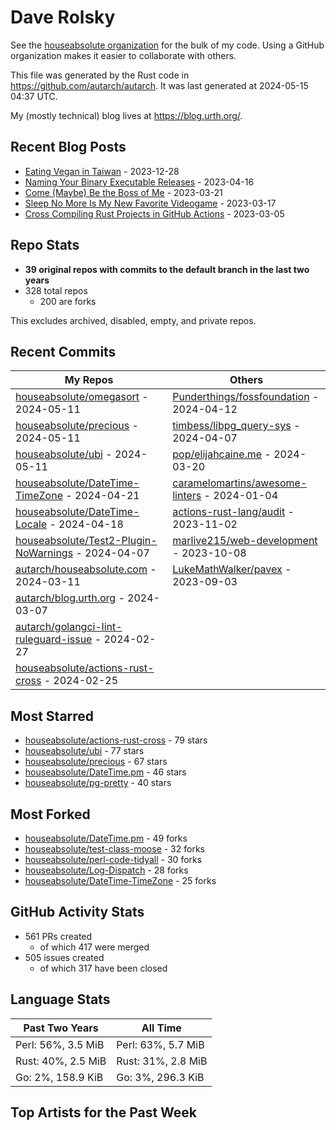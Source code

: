 
# Dave Rolsky

See the [houseabsolute organization](https://github.com/houseabsolute) for the
bulk of my code. Using a GitHub organization makes it easier to collaborate
with others.

This file was generated by the Rust code in
https://github.com/autarch/autarch. It was last generated at 2024-05-15 04:37 UTC.

My (mostly technical) blog lives at https://blog.urth.org/.

## Recent Blog Posts

- [Eating Vegan in Taiwan](https://blog.urth.org/2023/12/28/eating-vegan-in-taiwan/) - 2023-12-28
- [Naming Your Binary Executable Releases](https://blog.urth.org/2023/04/16/naming-your-binary-executable-releases/) - 2023-04-16
- [Come (Maybe) Be the Boss of Me](https://blog.urth.org/2023/03/21/come-maybe-be-the-boss-of-me/) - 2023-03-21
- [Sleep No More Is My New Favorite Videogame](https://blog.urth.org/2023/03/17/sleep-no-more-is-my-new-favorite-videogame/) - 2023-03-17
- [Cross Compiling Rust Projects in GitHub Actions](https://blog.urth.org/2023/03/05/cross-compiling-rust-projects-in-github-actions/) - 2023-03-05


## Repo Stats
- **39 original repos with commits to the default branch in the last two years**
- 328 total repos
  - 200 are forks

This excludes archived, disabled, empty, and private repos.

## Recent Commits
| My Repos | Others |
|----------|--------|
| [houseabsolute/omegasort](https://github.com/houseabsolute/omegasort) - 2024-05-11              | [Punderthings/fossfoundation](https://github.com/Punderthings/fossfoundation) - 2024-04-12                |
| [houseabsolute/precious](https://github.com/houseabsolute/precious) - 2024-05-11              | [timbess/libpg_query-sys](https://github.com/timbess/libpg_query-sys) - 2024-04-07                |
| [houseabsolute/ubi](https://github.com/houseabsolute/ubi) - 2024-05-11              | [pop/elijahcaine.me](https://github.com/pop/elijahcaine.me) - 2024-03-20                |
| [houseabsolute/DateTime-TimeZone](https://github.com/houseabsolute/DateTime-TimeZone) - 2024-04-21              | [caramelomartins/awesome-linters](https://github.com/caramelomartins/awesome-linters) - 2024-01-04                |
| [houseabsolute/DateTime-Locale](https://github.com/houseabsolute/DateTime-Locale) - 2024-04-18              | [actions-rust-lang/audit](https://github.com/actions-rust-lang/audit) - 2023-11-02                |
| [houseabsolute/Test2-Plugin-NoWarnings](https://github.com/houseabsolute/Test2-Plugin-NoWarnings) - 2024-04-07              | [marlive215/web-development](https://github.com/marlive215/web-development) - 2023-10-08                |
| [autarch/houseabsolute.com](https://github.com/autarch/houseabsolute.com) - 2024-03-11              | [LukeMathWalker/pavex](https://github.com/LukeMathWalker/pavex) - 2023-09-03                |
| [autarch/blog.urth.org](https://github.com/autarch/blog.urth.org) - 2024-03-07              |                 |
| [autarch/golangci-lint-ruleguard-issue](https://github.com/autarch/golangci-lint-ruleguard-issue) - 2024-02-27              |                 |
| [houseabsolute/actions-rust-cross](https://github.com/houseabsolute/actions-rust-cross) - 2024-02-25              |                 |


## Most Starred
- [houseabsolute/actions-rust-cross](https://github.com/houseabsolute/actions-rust-cross) - 79 stars
- [houseabsolute/ubi](https://github.com/houseabsolute/ubi) - 77 stars
- [houseabsolute/precious](https://github.com/houseabsolute/precious) - 67 stars
- [houseabsolute/DateTime.pm](https://github.com/houseabsolute/DateTime.pm) - 46 stars
- [houseabsolute/pg-pretty](https://github.com/houseabsolute/pg-pretty) - 40 stars


## Most Forked
- [houseabsolute/DateTime.pm](https://github.com/houseabsolute/DateTime.pm) - 49 forks
- [houseabsolute/test-class-moose](https://github.com/houseabsolute/test-class-moose) - 32 forks
- [houseabsolute/perl-code-tidyall](https://github.com/houseabsolute/perl-code-tidyall) - 30 forks
- [houseabsolute/Log-Dispatch](https://github.com/houseabsolute/Log-Dispatch) - 28 forks
- [houseabsolute/DateTime-TimeZone](https://github.com/houseabsolute/DateTime-TimeZone) - 25 forks


## GitHub Activity Stats
- 561 PRs created
  - of which 417 were merged
- 505 issues created
  - of which 317 have been closed

## Language Stats
| Past Two Years        | All Time                |
|-----------------------|-------------------------|
| Perl: 56%, 3.5 MiB              | Perl: 63%, 5.7 MiB                |
| Rust: 40%, 2.5 MiB              | Rust: 31%, 2.8 MiB                |
| Go: 2%, 158.9 KiB              | Go: 3%, 296.3 KiB                |


## Top Artists for the Past Week

